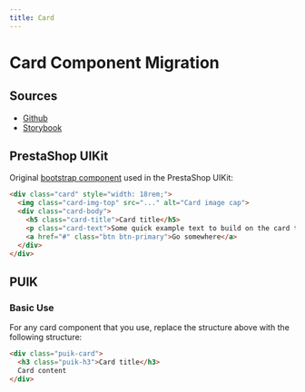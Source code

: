 ```yaml
---
title: Card
---
```


# Card Component Migration

## Sources

- [Github](https://github.com/PrestaShopCorp/puik/tree/main/packages/components/card)
- [Storybook](https://uikit.prestashop.com/?path=/story/components-card--default)

## PrestaShop UIKit

Original [bootstrap component](https://getbootstrap.com/docs/4.0/components/card/) used in the PrestaShop UIKit:

```html
<div class="card" style="width: 18rem;">
  <img class="card-img-top" src="..." alt="Card image cap">
  <div class="card-body">
    <h5 class="card-title">Card title</h5>
    <p class="card-text">Some quick example text to build on the card title and make up the bulk of the card's content.</p>
    <a href="#" class="btn btn-primary">Go somewhere</a>
  </div>
</div>
```

## PUIK

### Basic Use

For any card component that you use, replace the structure above with the following structure:

```html
<div class="puik-card">
  <h3 class="puik-h3">Card title</h3>
  Card content
</div>
```
